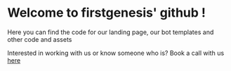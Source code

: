 # Welcome to firstgenesis' github !

Here you can find the code for our landing page, our bot templates and other code and assets 

Interested in working with us or know someone who is? Book a call with us [here](https://firstgenesis.ai)
